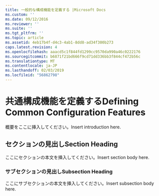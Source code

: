 ```yaml
---
title: 一般的な構成機能を定義する |Microsoft Docs
ms.custom: ''
ms.date: 09/12/2016
ms.reviewer: ''
ms.suite: ''
ms.tgt_pltfrm: ''
ms.topic: article
ms.assetid: 4eb17b4f-d4c3-4ab1-8dd8-ad34f300b273
caps.latest.revision: 4
ms.openlocfilehash: aaacd5c1f844fd1299cc9570da990a46c0222176
ms.sourcegitcommit: b6871f21bd666f9cd71dd336bb3f844cf472b56c
ms.translationtype: MT
ms.contentlocale: ja-JP
ms.lasthandoff: 02/03/2019
ms.locfileid: "56862798"
---
```

# <a name="defining-common-configuration-features"></a><span data-ttu-id="7cb45-102">共通構成機能を定義する</span><span class="sxs-lookup"><span data-stu-id="7cb45-102">Defining Common Configuration Features</span></span>

<span data-ttu-id="7cb45-103">概要をここに挿入してください。</span><span class="sxs-lookup"><span data-stu-id="7cb45-103">Insert introduction here.</span></span>

## <a name="section-heading"></a><span data-ttu-id="7cb45-104">セクションの見出し</span><span class="sxs-lookup"><span data-stu-id="7cb45-104">Section Heading</span></span>

<span data-ttu-id="7cb45-105">ここにセクションの本文を挿入してください。</span><span class="sxs-lookup"><span data-stu-id="7cb45-105">Insert section body here.</span></span>

### <a name="subsection-heading"></a><span data-ttu-id="7cb45-106">サブセクションの見出し</span><span class="sxs-lookup"><span data-stu-id="7cb45-106">Subsection Heading</span></span>

<span data-ttu-id="7cb45-107">ここにサブセクションの本文を挿入してください。</span><span class="sxs-lookup"><span data-stu-id="7cb45-107">Insert subsection body here.</span></span>
